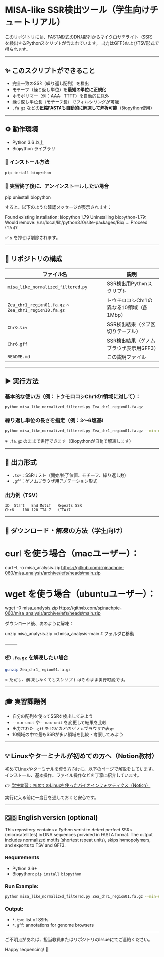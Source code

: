 # MISA-like SSR検出ツール（学生向けチュートリアル）

このリポジトリには、FASTA形式のDNA配列からマイクロサテライト（SSR）を検出するPythonスクリプトが含まれています。
出力はGFF3およびTSV形式で得られます。

---

## ✨ このスクリプトができること

- 完全一致のSSR（繰り返し配列）を検出
- モチーフ（繰り返し単位）を**最短の単位に正規化**
- ホモポリマー（例：AAA、TTTT）を自動的に除外
- 繰り返し単位長（モチーフ長）でフィルタリングが可能
- `.fa.gz` などの**圧縮FASTAも自動的に解凍して解析可能**（Biopython使用）

---

## ⚙️ 動作環境

- Python 3.6 以上
- Biopython ライブラリ

### 🔧 インストール方法
```bash
pip install biopython

```
### 🔧 実習終了後に、アンインストールしたい場合
pip uninstall biopython

すると、以下のような確認メッセージが表示されます：

Found existing installation: biopython 1.79
Uninstalling biopython-1.79:
  Would remove:
    /usr/local/lib/python3.10/site-packages/Bio/
    ...
Proceed (Y/n)?

✅ y を押せば削除されます。

---

## 📁 リポジトリの構成

| ファイル名 | 説明 |
|------------|------|
| `misa_like_normalized_filtered.py` | SSR検出用Pythonスクリプト |
| `Zea_chr1_region01.fa.gz` ~ `Zea_chr1_region10.fa.gz` | トウモロコシChr1の異なる10領域（各1Mbp） |
| `Chr6.tsv` | SSR検出結果（タブ区切りテーブル） |
| `Chr6.gff` | SSR検出結果（ゲノムブラウザ表示用GFF3） |
| `README.md` | この説明ファイル |

---

## ▶️ 実行方法

### 基本的な使い方（例：トウモロコシChr1の1領域に対して）：
```bash
python misa_like_normalized_filtered.py Zea_chr1_region01.fa.gz
```

### 繰り返し単位の長さを指定（例：3～6塩基）
```bash
python misa_like_normalized_filtered.py Zea_chr1_region01.fa.gz --min-unit 3 --max-unit 6
```

※ `.fa.gz` のままで実行できます（Biopythonが自動で解凍します）

---

## 🧪 出力形式

- `.tsv`：SSRリスト（開始/終了位置、モチーフ、繰り返し数）
- `.gff`：ゲノムブラウザ用アノテーション形式

### 出力例（TSV）
```
ID	Start	End	Motif	Repeats	SSR
Chr6	100	120	TTA	7	(TTA)7
```

---

## 💾 ダウンロード・解凍の方法（学生向け）
# curl を使う場合（macユーザー）：
curl -L -o misa_analysis.zip https://github.com/spinachpie-060/misa_analysis/archive/refs/heads/main.zip

# wget を使う場合（ubuntuユーザー）：
wget -O misa_analysis.zip https://github.com/spinachpie-060/misa_analysis/archive/refs/heads/main.zip

ダウンロード後、次のように解凍：

unzip misa_analysis.zip
cd misa_analysis-main  # フォルダに移動

⸻

### 📦 `.fa.gz` を解凍したい場合
```bash
gunzip Zea_chr1_region01.fa.gz
```
※ ただし、解凍しなくてもスクリプトはそのまま実行可能です。

---

## 🎓 実習課題例

- 自分の配列を使ってSSRを検出してみよう
- `--min-unit` や `--max-unit` を変更して結果を比較
- 出力された `.gff` を IGV などのゲノムブラウザで表示
- 10領域の中で最もSSRが多い領域を比較・考察してみよう

---

## 💡 Linuxやターミナルが初めての方へ（Notion教材）

初めてLinuxやターミナルを使う方向けに、以下のページで解説をしています。
インストール、基本操作、ファイル操作などを丁寧に紹介しています。

👉 [学生実習：初めてのLinuxを使ったバイオインフォマティクス（Notion）](https://abundant-dill-cf4.notion.site/Linux-1c2d8ba9f8e28081aa61f9377804f109)

実行に入る前に一度目を通しておくと安心です。

---

## 🇬🇧 English version (optional)

This repository contains a Python script to detect perfect SSRs (microsatellites) in DNA sequences provided in FASTA format. The output includes normalized motifs (shortest repeat units), skips homopolymers, and exports to TSV and GFF3.

### Requirements
- Python 3.6+
- Biopython: `pip install biopython`

### Run Example:
```bash
python misa_like_normalized_filtered.py Zea_chr1_region01.fa.gz --min-unit 3 --max-unit 6
```

### Output:
- `*.tsv`: list of SSRs
- `*.gff`: annotations for genome browsers

---

ご不明点があれば、担当教員またはリポジトリのIssueにてご連絡ください。

Happy sequencing! 🚀

